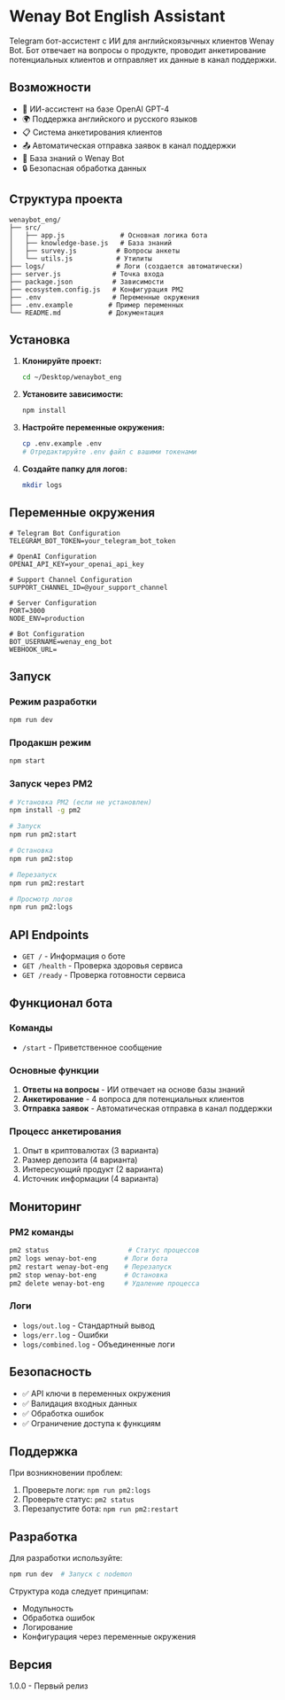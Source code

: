 # Wenay Bot English Assistant

Telegram бот-ассистент с ИИ для английскоязычных клиентов Wenay Bot. Бот отвечает на вопросы о продукте, проводит анкетирование потенциальных клиентов и отправляет их данные в канал поддержки.

## Возможности

- 🤖 ИИ-ассистент на базе OpenAI GPT-4
- 🌍 Поддержка английского и русского языков
- 📋 Система анкетирования клиентов
- 📤 Автоматическая отправка заявок в канал поддержки
- 💬 База знаний о Wenay Bot
- 🔒 Безопасная обработка данных

## Структура проекта

```
wenaybot_eng/
├── src/
│   ├── app.js              # Основная логика бота
│   ├── knowledge-base.js   # База знаний
│   ├── survey.js          # Вопросы анкеты
│   └── utils.js           # Утилиты
├── logs/                  # Логи (создается автоматически)
├── server.js             # Точка входа
├── package.json          # Зависимости
├── ecosystem.config.js   # Конфигурация PM2
├── .env                  # Переменные окружения
├── .env.example         # Пример переменных
└── README.md            # Документация
```

## Установка

1. **Клонируйте проект:**
   ```bash
   cd ~/Desktop/wenaybot_eng
   ```

2. **Установите зависимости:**
   ```bash
   npm install
   ```

3. **Настройте переменные окружения:**
   ```bash
   cp .env.example .env
   # Отредактируйте .env файл с вашими токенами
   ```

4. **Создайте папку для логов:**
   ```bash
   mkdir logs
   ```

## Переменные окружения

```env
# Telegram Bot Configuration
TELEGRAM_BOT_TOKEN=your_telegram_bot_token

# OpenAI Configuration  
OPENAI_API_KEY=your_openai_api_key

# Support Channel Configuration
SUPPORT_CHANNEL_ID=@your_support_channel

# Server Configuration
PORT=3000
NODE_ENV=production

# Bot Configuration
BOT_USERNAME=wenay_eng_bot
WEBHOOK_URL=
```

## Запуск

### Режим разработки
```bash
npm run dev
```

### Продакшн режим
```bash
npm start
```

### Запуск через PM2
```bash
# Установка PM2 (если не установлен)
npm install -g pm2

# Запуск
npm run pm2:start

# Остановка
npm run pm2:stop

# Перезапуск
npm run pm2:restart

# Просмотр логов
npm run pm2:logs
```

## API Endpoints

- `GET /` - Информация о боте
- `GET /health` - Проверка здоровья сервиса
- `GET /ready` - Проверка готовности сервиса

## Функционал бота

### Команды
- `/start` - Приветственное сообщение

### Основные функции
1. **Ответы на вопросы** - ИИ отвечает на основе базы знаний
2. **Анкетирование** - 4 вопроса для потенциальных клиентов
3. **Отправка заявок** - Автоматическая отправка в канал поддержки

### Процесс анкетирования
1. Опыт в криптовалютах (3 варианта)
2. Размер депозита (4 варианта) 
3. Интересующий продукт (2 варианта)
4. Источник информации (4 варианта)

## Мониторинг

### PM2 команды
```bash
pm2 status                    # Статус процессов
pm2 logs wenay-bot-eng       # Логи бота
pm2 restart wenay-bot-eng    # Перезапуск
pm2 stop wenay-bot-eng       # Остановка
pm2 delete wenay-bot-eng     # Удаление процесса
```

### Логи
- `logs/out.log` - Стандартный вывод
- `logs/err.log` - Ошибки
- `logs/combined.log` - Объединенные логи

## Безопасность

- ✅ API ключи в переменных окружения
- ✅ Валидация входных данных
- ✅ Обработка ошибок
- ✅ Ограничение доступа к функциям

## Поддержка

При возникновении проблем:
1. Проверьте логи: `npm run pm2:logs`
2. Проверьте статус: `pm2 status`
3. Перезапустите бота: `npm run pm2:restart`

## Разработка

Для разработки используйте:
```bash
npm run dev  # Запуск с nodemon
```

Структура кода следует принципам:
- Модульность
- Обработка ошибок
- Логирование
- Конфигурация через переменные окружения

## Версия
1.0.0 - Первый релиз
